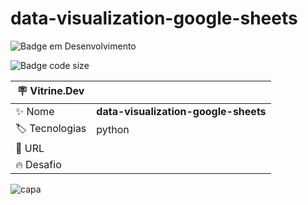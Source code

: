 # data-visualization-google-sheets

![Badge em Desenvolvimento](http://img.shields.io/static/v1?label=STATUS&message=EM%20DESENVOLVIMENTO&color=GREEN&style=for-the-badge)

![Badge code size](https://img.shields.io/github/languages/code-size/fab-souza/data-visualization-google-sheets)

| :placard: Vitrine.Dev |    |
| -------------  | --- |
| :sparkles: Nome        | **data-visualization-google-sheets**
| :label: Tecnologias | python
| :rocket: URL         | 
| :fire: Desafio     |

![capa](https://github.com/fab-souza/data-visualization-google-sheets/assets/67301805/90d87d11-28a1-41ab-91fa-3c5e64a34e01)
